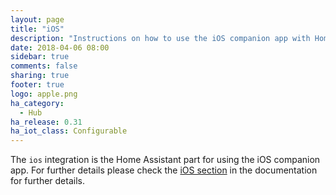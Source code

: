```yaml
---
layout: page
title: "iOS"
description: "Instructions on how to use the iOS companion app with Home Assistant."
date: 2018-04-06 08:00
sidebar: true
comments: false
sharing: true
footer: true
logo: apple.png
ha_category:
  - Hub
ha_release: 0.31
ha_iot_class: Configurable
---
```


The `ios` integration is the Home Assistant part for using the iOS companion app. For further details please check the [iOS section](/docs/ecosystem/ios/) in the documentation for further details.
